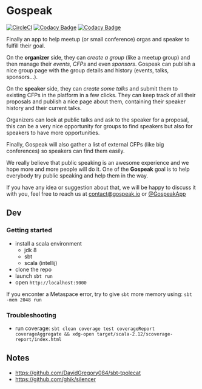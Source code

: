 # Gospeak

[![CircleCI](https://circleci.com/gh/loicknuchel/gospeak/tree/master.svg?style=shield)](https://circleci.com/gh/loicknuchel/gospeak/tree/master)
[![Codacy Badge](https://img.shields.io/codacy/grade/45ed63364ff14a87b7f1dad81ffee091.svg)](https://www.codacy.com/app/loicknuchel/gospeak?utm_source=github.com&amp;utm_medium=referral&amp;utm_content=loicknuchel/gospeak&amp;utm_campaign=Badge_Grade)
[![Codacy Badge](https://img.shields.io/codacy/coverage/45ed63364ff14a87b7f1dad81ffee091.svg)](https://www.codacy.com/app/loicknuchel/gospeak?utm_source=github.com&amp;utm_medium=referral&amp;utm_content=loicknuchel/gospeak&amp;utm_campaign=Badge_Grade)

Finally an app to help meetup (or small conference) orgas and speaker to fulfill their goal.

On the **organizer** side, they can *create a group* (like a meetup group) and then manage their *events*, *CFPs* and even *sponsors*.
Gospeak can publish a nice group page with the group details and history (events, talks, sponsors...).

On the **speaker** side, they can *create some talks* and submit them to existing CFPs in the platform in a few clicks.
They can keep track of all their proposals and publish a nice page about them, containing their speaker history and their current talks.

Organizers can look at public talks and ask to the speaker for a proposal, this can be a very nice opportunity for groups to find speakers but also for speakers to have more opportunities.

Finally, Gospeak will also gather a list of external CFPs (like big conferences) so speakers can find them easily.


We really believe that public speaking is an awesome experience and we hope more and more people will do it.
One of the **Gospeak** goal is to help everybody try public speaking and help them in the way.

If you have any idea or suggestion about that, we will be happy to discuss it with you, feel free to reach us at [contact@gospeak.io](mailto:contact@gospeak.io) or [@GospeakApp](https://twitter.com/GospeakApp)

## Dev

### Getting started

- install a scala environment
    - jdk 8
    - sbt
    - scala (intellij)
- clone the repo
- launch `sbt run`
- open `http://localhost:9000`

If you enconter a Metaspace error, try to give `sbt` more memory using: `sbt -mem 2048 run`

### Troubleshooting

- run coverage: `sbt clean coverage test coverageReport coverageAggregate && xdg-open target/scala-2.12/scoverage-report/index.html`

## Notes

- https://github.com/DavidGregory084/sbt-tpolecat
- https://github.com/ghik/silencer

